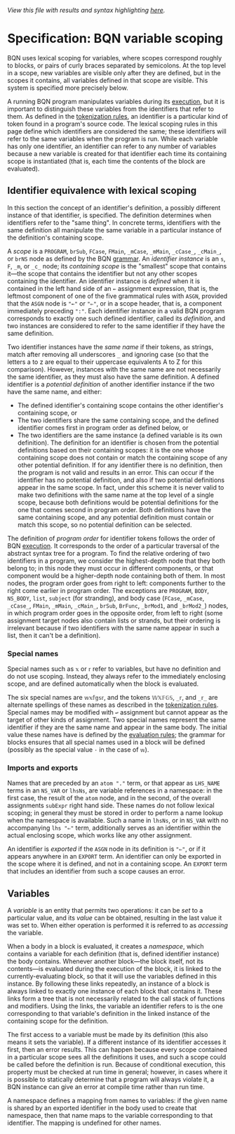 *View this file with results and syntax highlighting [here](https://mlochbaum.github.io/BQN/spec/scope.html).*

# Specification: BQN variable scoping

BQN uses lexical scoping for variables, where scopes correspond roughly to blocks, or pairs of curly braces separated by semicolons. At the top level in a scope, new variables are visible only after they are defined, but in the scopes it contains, all variables defined in that scope are visible. This system is specified more precisely below.

A running BQN program manipulates variables during its [execution](evaluate.md), but it is important to distinguish these variables from the identifiers that refer to them. As defined in the [tokenization rules](token.md), an identifier is a particular kind of token found in a program's source code. The lexical scoping rules in this page define which identifiers are considered the same; these identifiers will refer to the same variables when the program is run. While each variable has only one identifier, an identifier can refer to any number of variables because a new variable is created for that identifier each time its containing scope is instantiated (that is, each time the contents of the block are evaluated).

## Identifier equivalence with lexical scoping

In this section the concept of an identifier's definition, a possibly different instance of that identifier, is specified. The definition determines when identifiers refer to the "same thing". In concrete terms, identifiers with the same definition all manipulate the same variable in a particular instance of the definition's containing scope.

A *scope* is a `PROGRAM`, `brSub`, `FCase`, `FMain`, `_mCase`, `_mMain`, `_cCase_`, `_cMain_`, or `brNS` node as defined by the BQN [grammar](grammar.md). An *identifier instance* is an `s`, `F`, `_m`, or `_c_` node; its *containing scope* is the "smallest" scope that contains it—the scope that contains the identifier but not any other scopes containing the identifier. An identifier instance is *defined* when it is contained in the left hand side of an `←` assignment expression, that is, the leftmost component of one of the five grammatical rules with `ASGN`, provided that the `ASGN` node is `"←"` or `"⇐"`, or in a scope header, that is, a component immediately preceding `":"`. Each identifier instance in a valid BQN program corresponds to exactly one such defined identifier, called its *definition*, and two instances are considered to refer to the same identifier if they have the same definition.

Two identifier instances have the *same name* if their tokens, as strings, match after removing all underscores `_` and ignoring case (so that the letters a to z are equal to their uppercase equivalents A to Z for this comparison). However, instances with the same name are not necessarily the same identifier, as they must also have the same definition. A defined identifier is a *potential definition* of another identifier instance if the two have the same name, and either:
- The defined identifier's containing scope contains the other identifier's containing scope, or
- The two identifiers share the same containing scope, and the defined identifier comes first in program order as defined below, or
- The two identifiers are the same instance (a defined variable is its own definition).
The definition for an identifier is chosen from the potential definitions based on their containing scopes: it is the one whose containing scope does not contain or match the containing scope of any other potential definition. If for any identifier there is no definition, then the program is not valid and results in an error. This can occur if the identifier has no potential definition, and also if two potential definitions appear in the same scope. In fact, under this scheme it is never valid to make two definitions with the same name at the top level of a single scope, because both definitions would be potential definitions for the one that comes second in program order. Both definitions have the same containing scope, and any potential definition must contain or match this scope, so no potential definition can be selected.

The definition of *program order* for identifier tokens follows the order of BQN [execution](evaluate.md). It corresponds to the order of a particular traversal of the abstract syntax tree for a program. To find the relative ordering of two identifiers in a program, we consider the highest-depth node that they both belong to; in this node they must occur in different components, or that component would be a higher-depth node containing both of them. In most nodes, the program order goes from right to left: components further to the right come earlier in program order. The exceptions are `PROGRAM`, `BODY`, `NS_BODY`, `list`, `subject` (for stranding), and body case (`FCase`, `_mCase`, `_cCase_`, `FMain`, `_mMain`, `_cMain_`, `brSub`, `BrFunc`, `_brMod1`, and `_brMod2_`) nodes, in which program order goes in the opposite order, from left to right (some assignment target nodes also contain lists or strands, but their ordering is irrelevant because if two identifiers with the same name appear in such a list, then it can't be a definition).

### Special names

Special names such as `𝕩` or `𝕣` refer to variables, but have no definition and do not use scoping. Instead, they always refer to the immediately enclosing scope, and are defined automatically when the block is evaluated.

The six special names are `𝕨𝕩𝕗𝕘𝕤𝕣`, and the tokens `𝕎𝕏𝔽𝔾𝕊`, `_𝕣`, and `_𝕣_` are alternate spellings of these names as described in the [tokenization rules](token.md). Special names may be modified with `↩` assignment but cannot appear as the target of other kinds of assignment. Two special names represent the same identifier if they are the same name and appear in the same body. The initial value these names have is defined by the [evaluation rules](evaluate.md); the grammar for blocks ensures that all special names used in a block will be defined (possibly as the special value `·` in the case of `𝕨`).

### Imports and exports

Names that are preceded by an `atom "."` term, or that appear as `LHS_NAME` terms in an `NS_VAR` or `lhsNs`, are variable references in a namespace: in the first case, the result of the `atom` node, and in the second, of the overall assignments `subExpr` right hand side. These names do not follow lexical scoping; in general they must be stored in order to perform a name lookup when the namespace is available. Such a name in `lhsNs`, or in `NS_VAR` with no accompanying `lhs "⇐"` term, additionally serves as an identifier within the actual enclosing scope, which works like any other assignment.

An identifier is *exported* if the `ASGN` node in its definition is `"⇐"`, or if it appears anywhere in an `EXPORT` term. An identifier can only be exported in the scope where it is defined, and not in a containing scope. An `EXPORT` term that includes an identifier from such a scope causes an error.

## Variables

A *variable* is an entity that permits two operations: it can be *set* to a particular value, and its *value* can be obtained, resulting in the last value it was set to. When either operation is performed it is referred to as *accessing* the variable.

When a body in a block is evaluated, it creates a *namespace*, which contains a variable for each definition (that is, defined identifier instance) the body contains. Whenever another block—the block itself, not its contents—is evaluated during the execution of the block, it is linked to the currently-evaluating block, so that it will use the variables defined in this instance. By following these links repeatedly, an instance of a block is always linked to exactly one instance of each block that contains it. These links form a tree that is not necessarily related to the call stack of functions and modifiers. Using the links, the variable an identifier refers to is the one corresponding to that variable's definition in the linked instance of the containing scope for the definition.

The first access to a variable must be made by its definition (this also means it sets the variable). If a different instance of its identifier accesses it first, then an error results. This can happen because every scope contained in a particular scope sees all the definitions it uses, and such a scope could be called before the definition is run. Because of conditional execution, this property must be checked at run time in general; however, in cases where it is possible to statically determine that a program will always violate it, a BQN instance can give an error at compile time rather than run time.

A namespace defines a mapping from names to variables: if the given name is shared by an exported identifier in the body used to create that namespace, then that name maps to the variable corresponding to that identifier. The mapping is undefined for other names.
